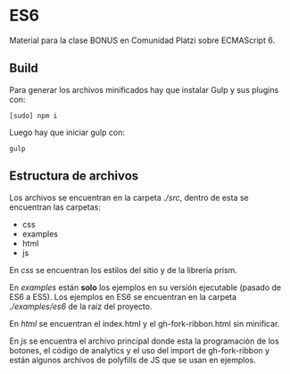 # ES6
Material para la clase BONUS en Comunidad Platzi sobre ECMAScript 6.

## Build
Para generar los archivos minificados hay que instalar Gulp y sus plugins con:

```
[sudo] npm i
```

Luego hay que iniciar gulp con:

```
gulp
```

## Estructura de archivos
Los archivos se encuentran en la carpeta *./src*, dentro de esta se encuentran las carpetas:

* css
* examples
* html
* js

En *css* se encuentran los estilos del sitio y de la librería prism.

En *examples* están **solo** los ejemplos en su versión ejecutable (pasado de ES6 a ES5). Los ejemplos en ES6 se encuentran en la carpeta *./examples/es6* de la raíz del proyecto.

En *html* se encuentran el index.html y el gh-fork-ribbon.html sin minificar.

En *js* se encuentra el archivo principal donde esta la programación de los botones, el código de analytics y el uso del import de gh-fork-ribbon y están algunos archivos de polyfills de JS que se usan en ejemplos.
